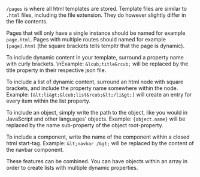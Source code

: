 `/pages` is where all html templates are stored. Template files are similar to `.html` files, including the file extension. They do however slightly differ in the file contents.

Pages that will only have a single instance should be named for example `page.html`. Pages with multiple routes should named for example `[page].html` (the square brackets tells templtr that the page is dynamic).

To include dynamic content in your template, surround a property name with curly brackets. \nExample: `&lcub;title&rcub;` will be replaced by the title property in their respective json file.

To include a list of dynamic content, surround an html node with square brackets, and include the property name somewhere within the node.
Example: `[&lt;li&gt;&lcub;list&rcub;&lt;/li&gt;]` will create an entry for every item within the list property.

To include an object, simply write the path to the object, like you would in JavaScript and other languages' objects.
Example: `{object.name}` will be replaced by the name sub-property of the object root-property.

To include a component, write the name of the component within a closed html start-tag.
Example: `&lt;navbar /&gt;` will be replaced by the content of the navbar component.

These features can be combined. You can have objects within an array in order to create lists with multiple dynamic properties.